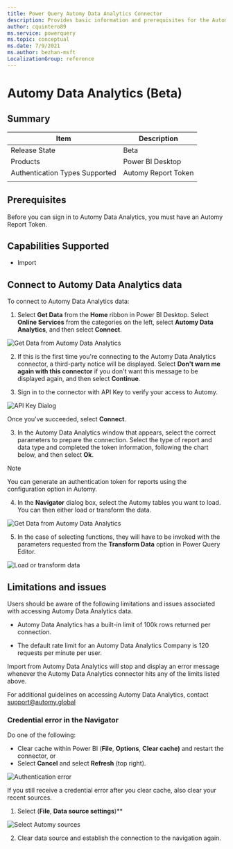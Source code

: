 ```yaml
---
title: Power Query Automy Data Analytics Connector
description: Provides basic information and prerequisites for the Automy Data Analytics connector
author: cquintero89
ms.service: powerquery
ms.topic: conceptual
ms.date: 7/9/2021
ms.author: bezhan-msft
LocalizationGroup: reference
---
```


# Automy Data Analytics (Beta)

## Summary

| Item | Description |
| ---- | ----------- |
| Release State | Beta |
| Products | Power BI Desktop |
| Authentication Types Supported | Automy Report Token |
| | |

## Prerequisites
Before you can sign in to Automy Data Analytics, you must have an Automy Report Token.


## Capabilities Supported
* Import

## Connect to Automy Data Analytics data

To connect to Automy Data Analytics data:

1. Select **Get Data** from the **Home** ribbon in Power BI Desktop. Select **Online Services** from the categories on the left, select **Automy Data Analytics**, and then select **Connect**.

![Get Data from Automy Data Analytics](./media/automy-data-analytics/get-ada-data.png)

2. If this is the first time you're connecting to the Automy Data Analytics connector, a third-party notice will be displayed. Select **Don't warn me again with this connector** if you don't want this message to be displayed again, and then select **Continue**.

3. Sign in to the connector with API Key to verify your access to Automy. 

![API Key Dialog](./media/automy-data-analytics/auth-ada-key.png)

Once you've succeeded, select **Connect**.

3. In the Automy Data Analytics window that appears, select the correct parameters to prepare the connection. Select the type of report and data type and completed the token information, following the chart below,                      and then select **Ok**.

> [!NOTE]
> You can generate an authentication token for reports using the configuration option in Automy.
4. In the **Navigator** dialog box, select the Automy tables you want to load. You can then either load or transform the data.

![Get Data from Automy Data Analytics](./media/automy-data-analytics/nav-ada-data.png)

5. In the case of selecting functions, they will have to be invoked with the parameters requested from the **Transform Data** option in Power Query Editor.

![Load or transform data](./media/automy-data-analytics/param-ada-function.png)

## Limitations and issues

Users should be aware of the following limitations and issues associated with accessing Automy Data Analytics data.

* Automy Data Analytics has a built-in limit of 100k rows returned per connection.

* The default rate limit for an Automy Data Analytics Company is 120 requests per minute per user.

Import from Automy Data Analytics will stop and display an error message whenever the Automy Data Analytics connector hits any of the limits listed above.

For additional guidelines on accessing Automy Data Analytics, contact support@automy.global

### Credential error in the Navigator

Do one of the following:
-   Clear cache within Power BI (**File**, **Options**, **Clear cache)** and restart the connector, or
-   Select **Cancel** and select **Refresh** (top right).

![Authentication error](./media/automy-data-analytics/error-ada-token.png)

If you still receive a credential error after you clear cache, also clear your recent sources. 

1. Select (**File**, **Data source settings**)**

![Select Automy sources](./media/automy-data-analytics/datasource-ada-clear.png)

2. Clear data source and establish the connection to the navigation again.

